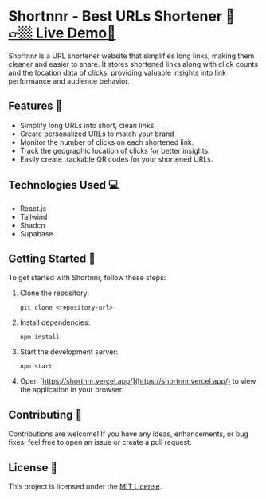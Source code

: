 # Shortnnr - Best URLs Shortener 🔗                        [👉🏼 Live Demo🔴](https://mdex.vercel.app/)

Shortnnr is a URL shortener website that simplifies long links, making them cleaner and easier to share. It stores shortened links along with click counts and the location data of clicks, providing valuable insights into link performance and audience behavior.


## Features 🌟

- Simplify long URLs into short, clean links.
- Create personalized URLs to match your brand
- Monitor the number of clicks on each shortened link.
- Track the geographic location of clicks for better insights.
- Easily create trackable QR codes for your shortened URLs.

## Technologies Used 💻

- React.js
- Tailwind
- Shadcn
- Supabase

## Getting Started 🚀

To get started with Shortnnr, follow these steps:

1. Clone the repository:

   ```
   git clone <repository-url>
   ```

2. Install dependencies:

   ```
   npm install
   ```

3. Start the development server:

   ```
   npm start
   ```

4. Open [https://shortnnr.vercel.app/](https://shortnnr.vercel.app/) to view the application in your browser.

## Contributing 🤝

Contributions are welcome! If you have any ideas, enhancements, or bug fixes, feel free to open an issue or create a pull request.

## License 📝

This project is licensed under the [MIT License](LICENSE).

